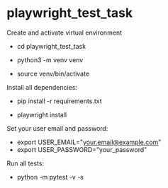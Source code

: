 # playwright_test_task

Create and activate virtual environment
- cd playwright_test_task
- python3 -m venv venv

- source venv/bin/activate 

Install all dependencies: 
- pip install -r requirements.txt

- playwright install

Set your user email and password:
- export USER_EMAIL="your.email@example.com"
- export USER_PASSWORD="your_password"

Run all tests:

- python -m pytest -v -s